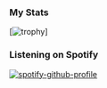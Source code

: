 ### My Stats
[![trophy](https://github-profile-trophy.vercel.app/?username=kvcards26&theme=onedark)]

### Listening on Spotify
[![spotify-github-profile](https://spotify-github-profile.vercel.app/api/view?uid=gd6qsnn4bzjg5tvqbksnl58q6&cover_image=true&theme=novatorem&bar_color=1ed760&bar_color_cover=false)](https://spotify-github-profile.vercel.app/api/view?uid=gd6qsnn4bzjg5tvqbksnl58q6&redirect=true)
